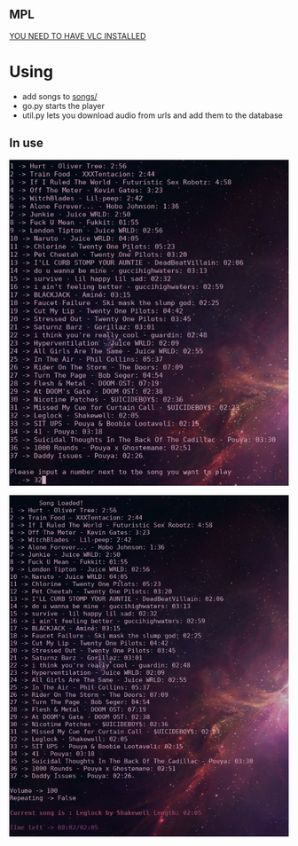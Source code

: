 ## MPL
[YOU NEED TO HAVE VLC INSTALLED](https://www.videolan.org/index.html)

# Using
* add songs to [songs/](songs/)
* go.py starts the player
* util.py lets you download audio from urls and add them to the database

## In use
![Selecting](pictures/selecting.png)

![Playing](pictures/playing.png)


